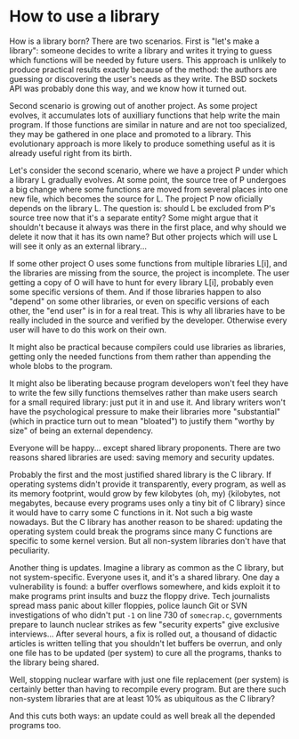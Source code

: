 # How to use a library

How is a library born? There are two scenarios. First is "let's make a library": someone decides to write a library and writes it trying to guess which functions will be needed by future users. This approach is unlikely to produce practical results exactly because of the method: the authors are guessing or discovering the user's needs as they write. The BSD sockets API was probably done this way, and we know how it turned out.

Second scenario is growing out of another project. As some project evolves, it accumulates lots of auxilliary functions that help write the main program. If those functions are similar in nature and are not too specialized, they may be gathered in one place and promoted to a library. This evolutionary approach is more likely to produce something useful as it is already useful right from its birth.

Let's consider the second scenario, where we have a project P under which a library L gradually evolves. At some point, the source tree of P undergoes a big change where some functions are moved from several places into one new file, which becomes the source for L. The project P now oficially depends on the library L. The question is: should L be excluded from P's source tree now that it's a separate entity? Some might argue that it shouldn't because it always was there in the first place, and why should we delete it now that it has its own name? But other projects which will use L will see it only as an external library...

If some other project O uses some functions from multiple libraries L[i], and the libraries are missing from the source, the project is incomplete. The user getting a copy of O will have to hunt for every library L[i], probably even some specific versions of them. And if those libraries happen to also "depend" on some other libraries, or even on specific versions of each other, the "end user" is in for a real treat. This is why all libraries have to be really included in the source and verified by the developer. Otherwise every user will have to do this work on their own.

It might also be practical because compilers could use libraries as libraries, getting only the needed functions from them rather than appending the whole blobs to the program.

It might also be liberating because program developers won't feel they have to write the few silly functions themselves rather than make users search for a small required library: just put it in and use it. And library writers won't have the psychological pressure to make their libraries more "substantial" (which in practice turn out to mean "bloated") to justify them "worthy by size" of being an external dependency.

Everyone will be happy... except shared library proponents. There are two reasons shared libraries are used: saving memory and security updates.

Probably the first and the most justified shared library is the C library. If operating systems didn't provide it transparently, every program, as well as its memory footprint, would grow by few kilobytes (oh, my) {kilobytes, not megabytes, because every programs uses only a tiny bit of C library} since it would have to carry some C functions in it. Not such a big waste nowadays. But the C library has another reason to be shared: updating the operating system could break the programs since many C functions are specific to some kernel version. But all non-system libraries don't have that peculiarity.

Another thing is updates. Imagine a library as common as the C library, but not system-specific. Everyone uses it, and it's a shared library. One day a vulnerability is found: a buffer overflows somewhere, and kids exploit it to make programs print insults and buzz the floppy drive. Tech journalists spread mass panic about killer floppies, police launch Git or SVN investigations of who didn't put `-1` on line 730 of `somecrap.c`, governments prepare to launch nuclear strikes as few "security experts" give exclusive interviews... After several hours, a fix is rolled out, a thousand of didactic articles is written telling that you shouldn't let buffers be overrun, and only one file has to be updated (per system) to cure all the programs, thanks to the library being shared.

Well, stopping nuclear warfare with just one file replacement (per system) is certainly better than having to recompile every program. But are there such non-system libraries that are at least 10% as ubiquitous as the C library?

And this cuts both ways: an update could as well break all the depended programs too.
